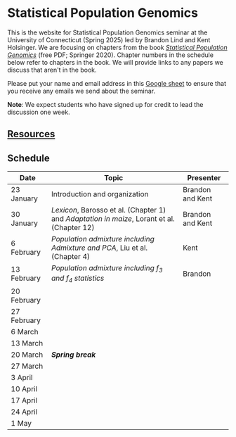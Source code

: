 # Statistical Population Genomics

This is the website for Statistical Population Genomics seminar at the University of Connecticut (Spring 2025) led by Brandon Lind and Kent Holsinger. We are focusing on chapters from the book [*Statistical Population Genomics*](https://link.springer.com/book/10.1007/978-1-0716-0199-0) (free PDF; Springer 2020). Chapter numbers in the schedule below refer to chapters in the book. We will provide links to any papers we discuss that aren't in the book. 

Please put your name and email address in this [Google sheet](https://docs.google.com/spreadsheets/d/1IUaW7QrRRxHV2oVKUZkdX5fSM4Q6vL_kGrVVRLH1Clo/edit?usp=sharing) to ensure that you receive any emails we send about the seminar.

**Note**: We expect students who have signed up for credit to lead the discussion one week.

## [Resources](resources.html)

## Schedule

|Date|Topic|Presenter|
|----|-----|---------|
|23 January|Introduction and organization| Brandon and Kent|
|30 January|*Lexicon*, Barosso et al. (Chapter 1) and *Adaptation in maize*, Lorant et al. (Chapter 12)| Brandon and Kent|
|6 February|*Population admixture including Admixture and PCA*, Liu et al. (Chapter 4)|Kent|
|13 February|*Population admixture including $`f_3`$ and $`f_4`$ statistics*|Brandon|
|20 February||
|27 February||
|6 March||
|13 March||
|20 March|***Spring break***|
|27 March||
|3 April||
|10 April||
|17 April||
|24 April||
|1 May||
